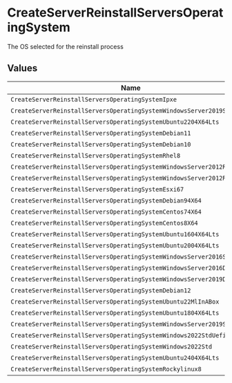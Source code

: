 # CreateServerReinstallServersOperatingSystem

The OS selected for the reinstall process


## Values

| Name                                                                   | Value                                                                  |
| ---------------------------------------------------------------------- | ---------------------------------------------------------------------- |
| `CreateServerReinstallServersOperatingSystemIpxe`                      | ipxe                                                                   |
| `CreateServerReinstallServersOperatingSystemWindowsServer2019StdV1`    | windows_server_2019_std_v1                                             |
| `CreateServerReinstallServersOperatingSystemUbuntu2204X64Lts`          | ubuntu_22_04_x64_lts                                                   |
| `CreateServerReinstallServersOperatingSystemDebian11`                  | debian_11                                                              |
| `CreateServerReinstallServersOperatingSystemDebian10`                  | debian_10                                                              |
| `CreateServerReinstallServersOperatingSystemRhel8`                     | rhel8                                                                  |
| `CreateServerReinstallServersOperatingSystemWindowsServer2012R2StdV28` | windows_server_2012_r2_std_v28                                         |
| `CreateServerReinstallServersOperatingSystemWindowsServer2012R2DcV5`   | windows_server_2012_r2_dc_v5                                           |
| `CreateServerReinstallServersOperatingSystemEsxi67`                    | esxi_6_7                                                               |
| `CreateServerReinstallServersOperatingSystemDebian94X64`               | debian_9_4_x64                                                         |
| `CreateServerReinstallServersOperatingSystemCentos74X64`               | centos_7_4_x64                                                         |
| `CreateServerReinstallServersOperatingSystemCentos8X64`                | centos_8_x64                                                           |
| `CreateServerReinstallServersOperatingSystemUbuntu1604X64Lts`          | ubuntu_16_04_x64_lts                                                   |
| `CreateServerReinstallServersOperatingSystemUbuntu2004X64Lts`          | ubuntu_20_04_x64_lts                                                   |
| `CreateServerReinstallServersOperatingSystemWindowsServer2016StdV1`    | windows_server_2016_std_v1                                             |
| `CreateServerReinstallServersOperatingSystemWindowsServer2016DcV1`     | windows_server_2016_dc_v1                                              |
| `CreateServerReinstallServersOperatingSystemWindowsServer2019DcV1`     | windows_server_2019_dc_v1                                              |
| `CreateServerReinstallServersOperatingSystemDebian12`                  | debian_12                                                              |
| `CreateServerReinstallServersOperatingSystemUbuntu22MlInABox`          | ubuntu22_ml_in_a_box                                                   |
| `CreateServerReinstallServersOperatingSystemUbuntu1804X64Lts`          | ubuntu_18_04_x64_lts                                                   |
| `CreateServerReinstallServersOperatingSystemWindowsServer2019StdUefi`  | windows_server_2019_std_uefi                                           |
| `CreateServerReinstallServersOperatingSystemWindows2022StdUefi`        | windows_2022_std_uefi                                                  |
| `CreateServerReinstallServersOperatingSystemWindows2022Std`            | windows_2022_std                                                       |
| `CreateServerReinstallServersOperatingSystemUbuntu2404X64Lts`          | ubuntu_24_04_x64_lts                                                   |
| `CreateServerReinstallServersOperatingSystemRockylinux8`               | rockylinux_8                                                           |